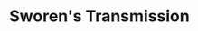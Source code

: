 ---
title: "Sworen's Transmission"
url: /east-stroudsburg/sworens-transmission/
shop: Autowerkstatt
---